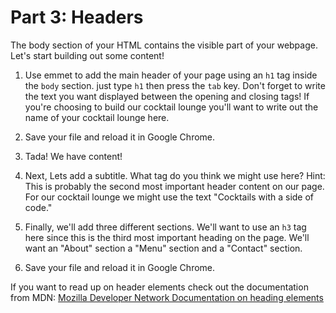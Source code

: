 # Part 3: Headers

The body section of your HTML contains the visible part of your webpage.  Let's start building out some content!

1. Use emmet to add the main header of your page using an `h1` tag inside the `body` section. just type `h1` then press the `tab` key. Don't forget to write the text you want displayed between the opening and closing tags!  If you're choosing to build our cocktail lounge you'll want to write out the name of your cocktail lounge here.

2. Save your file and reload it in Google Chrome.

3. Tada! We have content!

4. Next, Lets add a subtitle.  What tag do you think we might use here? Hint: This is probably the second most important header content on our page. For our cocktail lounge we might use the text "Cocktails with a side of code." 

5. Finally, we'll add three different sections.  We'll want to use an `h3` tag here since this is the third most important heading on the page.  We'll want an "About" section a "Menu" section and a "Contact" section.

6. Save your file and reload it in Google Chrome.

If you want to read up on header elements check out the documentation from MDN:
[Mozilla Developer Network Documentation on heading elements](https://developer.mozilla.org/en-US/docs/Web/HTML/Element/Heading_Elements)


